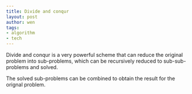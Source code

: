 ```yaml
---
title: Divide and conqur
layout: post
author: wen
tags:
- algorithm
- tech
---
```


Divide and conqur is a very powerful scheme that can reduce the original problem into sub-problems, which can be recursively reduced to sub-sub-problems and solved.
<!--more-->

The solved sub-problems can be combined to obtain the result for the orignal problem.